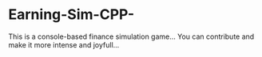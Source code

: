 # Earning-Sim-CPP-
This is a console-based finance simulation game...
You can contribute and make it more intense and joyfull...
